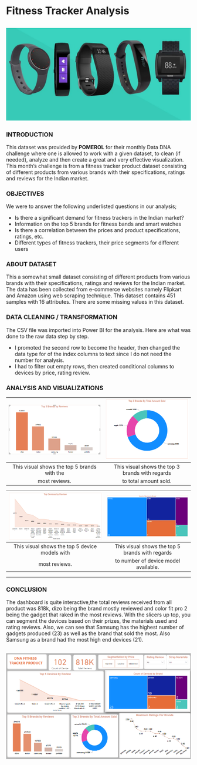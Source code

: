 # Fitness Tracker Analysis
![](fitness-tracker.jpg)
---
### INTRODUCTION
This dataset was provided by **POMEROL** for their monthly Data DNA challenge where one is allowed to work with a given dataset, to clean (if needed), analyze and then create a great and very effective visualization. This month’s challenge is from a fitness tracker product dataset consisting of different products from various brands with their specifications, ratings and reviews for the Indian market.

### OBJECTIVES
We were to answer the following underlisted questions in our analysis;
-	Is there a significant demand for fitness trackers in the Indian market?
- Information on the top 5 brands for fitness bands and smart watches
-	Is there a correlation between the prices and product specifications, ratings, etc.
-	Different types of fitness trackers, their price segments for different users

### ABOUT DATASET
This a somewhat small dataset consisting of different products from various brands with their specifications, ratings and reviews for the Indian market. The data has been collected from e-commerce websites namely Flipkart and Amazon using web scraping technique. This dataset contains 451 samples with 16 attributes. There are some missing values in this dataset.

### DATA CLEANING / TRANSFORMATION
The CSV file was imported into Power BI for the analysis. Here are what was done to the raw data step by step.
-	I promoted the second row to become the header, then changed the data type for of the index columns to text since I do not need the number for analysis.
-	I had to filter out empty rows, then created conditional columns to devices by price, rating review.

### ANALYSIS AND VISUALIZATIONS
                    
![](Top_5_Brands_by_review.PNG)             |   ![](Top_3_Brands_by_amount_sold.PNG)
:------------------------------------------:| :--------------------------------------------------:
This visual shows the top 5 brands with the |    This visual shows the top 3 brands with regards
 most reviews.                              |     to total amount sold.        


![](Devices_by_Review.PNG)                          | ![](Top_5_Brands_based_on_device_types.PNG)
:--------------------------------------------------:| :--------------------------------------------------:
This visual shows the top 5 device models with      |  This visual shows the top 5 brands with regards
 most reviews.                                      |     to number of device model available.  
 ---
 
 ### CONCLUSION
 
 The dashboard is quite interactive,the total reviews received from all product was 818k, dizo being the brand mostly reviewed and color fit pro 2 being the gadget that raked in the most reviews. With the slicers up top, you can segment the devices based on their prizes, the materials used and rating reviews. Also, we can see that Samsung has the highest number of gadgets produced (23) as well as the brand that sold the most. Also Samsung as a brand had the most high end devices (21).

 ![](Dashboard.PNG)
---

 
 
